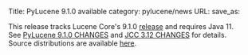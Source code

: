 Title: PyLucene 9.1.0 available
category: pylucene/news
URL: 
save_as: 

This release tracks Lucene Core's 9.1.0 <a href="https://lucene.apache.org/core/corenews.html">release</a> and requires Java 11.<br/>
See <a href="https://svn.apache.org/repos/asf/lucene/pylucene/tags/pylucene_9_1_0/CHANGES">PyLucene 9.1.0 CHANGES</a> and <a href="https://svn.apache.org/repos/asf/lucene/pylucene/tags/pylucene_9_1_0/jcc/CHANGES">JCC 3.12 CHANGES</a> for details.<br/>
Source distributions are available <a href="https://www.apache.org/dyn/closer.lua/lucene/pylucene/">here</a>.<br/>
